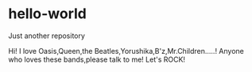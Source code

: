 # hello-world
Just another repository

Hi! I love Oasis,Queen,the Beatles,Yorushika,B'z,Mr.Children.....!
Anyone who loves these bands,please talk to me! Let's ROCK!
